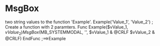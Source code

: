 # MsgBox
two string values to the function 'Example'. Example('Value_1', 'Value_2')  ; Create a function with 2 paramters. Func Example($vValue_1, $vValue_2)     MsgBox($MB_SYSTEMMODAL, '', $vValue_1 &amp; @CRLF $vValue_2 &amp; @CRLF) EndFunc   ;==>Example
